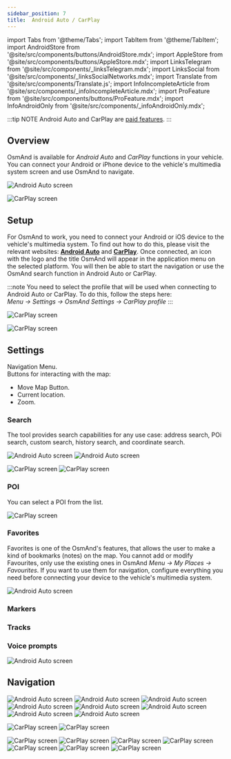 ```yaml
---
sidebar_position: 7
title:  Android Auto / CarPlay
---
```


import Tabs from '@theme/Tabs';
import TabItem from '@theme/TabItem';
import AndroidStore from '@site/src/components/buttons/AndroidStore.mdx';
import AppleStore from '@site/src/components/buttons/AppleStore.mdx';
import LinksTelegram from '@site/src/components/_linksTelegram.mdx';
import LinksSocial from '@site/src/components/_linksSocialNetworks.mdx';
import Translate from '@site/src/components/Translate.js';
import InfoIncompleteArticle from '@site/src/components/_infoIncompleteArticle.mdx';
import ProFeature from '@site/src/components/buttons/ProFeature.mdx';
import InfoAndroidOnly from '@site/src/components/_infoAndroidOnly.mdx';

<InfoIncompleteArticle/>  

:::tip NOTE
Android Auto and CarPlay are [paid features](../purchases/index.md).
:::

## Overview

OsmAnd is available for *Android Auto* and *CarPlay* functions in your vehicle. You can connect your Android or iPhone device to the vehicle's multimedia system screen and use OsmAnd to navigate.  

<Tabs groupId="operating-systems">

<TabItem value="android" label="Android Auto">

![Android Auto screen](@site/static/img/navigation/auto-car/osmand_android_auto.png)  

</TabItem>

<TabItem value="ios" label="CarPlay"> 

![CarPlay screen](@site/static/img/navigation/auto-car/ios-carplay.png)

</TabItem>

</Tabs>


## Setup

For OsmAnd to work, you need to connect your Android or iOS device to the vehicle's multimedia system. To find out how to do this, please visit the relevant websites: [**Android Auto**](https://www.android.com/auto) and [**CarPlay**](https://www.apple.com/ios/carplay/). Once connected, an icon with the logo and the title OsmAnd will appear in the application menu on the selected platform. You will then be able to start the navigation or use the OsmAnd search function in Android Auto or CarPlay.  

:::note
You need to select the profile that will be used when connecting to Android Auto or CarPlay. To do this, follow the steps here:  
*Menu → Settings → OsmAnd Settings → CarPlay profile*
:::  

<Tabs groupId="operating-systems">

<TabItem value="android" label="Android Auto">

![CarPlay screen](@site/static/img/navigation/auto-car/android-auto-1.png)

</TabItem>

<TabItem value="ios" label="CarPlay"> 

![CarPlay screen](@site/static/img/navigation/auto-car/car-play-1.png)

</TabItem>

</Tabs>  


## Settings

Navigation Menu.  
Buttons for interacting with the map:
- Move Map Button.
- Current location.
- Zoom.


### Search

The tool provides search capabilities for any use case: address search, POi search, custom search, history search, and coordinate search.

<Tabs groupId="operating-systems">

<TabItem value="android" label="Android Auto">

![Android Auto screen](@site/static/img/navigation/auto-car/android-auto-12.png)   ![Android Auto screen](@site/static/img/navigation/auto-car/android-auto-13.png)

</TabItem>

<TabItem value="ios" label="CarPlay"> 

![CarPlay screen](@site/static/img/navigation/auto-car/car-play-4.png)  ![CarPlay screen](@site/static/img/navigation/auto-car/car-play-6.png)

</TabItem>

</Tabs>  


### POI

You can select a POI from the list.

<Tabs groupId="operating-systems">

<TabItem value="android" label="Android Auto">



</TabItem>

<TabItem value="ios" label="CarPlay"> 

![CarPlay screen](@site/static/img/navigation/auto-car/car-play-5.png)

</TabItem>

</Tabs>  


### Favorites

Favorites is one of the OsmAnd's features, that allows the user to make a kind of bookmarks (notes) on the map.
You cannot add or modify Favourites, only use the existing ones in OsmAnd *Menu → My Places → Favourites*. If you want to use them for navigation, configure everything you need before connecting your device to the vehicle's multimedia system.

<Tabs groupId="operating-systems">

<TabItem value="android" label="Android Auto">

![Android Auto screen](@site/static/img/navigation/auto-car/android-auto-5.png)

</TabItem>

<TabItem value="ios" label="CarPlay"> 

</TabItem>

</Tabs>  


### Markers

<Tabs groupId="operating-systems">

<TabItem value="android" label="Android Auto">

</TabItem>

<TabItem value="ios" label="CarPlay"> 

</TabItem>

</Tabs>  


### Tracks

<Tabs groupId="operating-systems">

<TabItem value="android" label="Android Auto">

</TabItem>

<TabItem value="ios" label="CarPlay"> 

</TabItem>

</Tabs>  


### Voice prompts

<InfoAndroidOnly />

![Android Auto screen](@site/static/img/navigation/auto-car/android-auto-4.png)


## Navigation

<Tabs groupId="operating-systems">

<TabItem value="android" label="Android Auto">

![Android Auto screen](@site/static/img/navigation/auto-car/android-auto-2.png)
![Android Auto screen](@site/static/img/navigation/auto-car/android-auto-3.png)
![Android Auto screen](@site/static/img/navigation/auto-car/android-auto-6.png)
![Android Auto screen](@site/static/img/navigation/auto-car/android-auto-7.png)
![Android Auto screen](@site/static/img/navigation/auto-car/android-auto-8.png)
![Android Auto screen](@site/static/img/navigation/auto-car/android-auto-9.png)
![Android Auto screen](@site/static/img/navigation/auto-car/android-auto-10.png)
![Android Auto screen](@site/static/img/navigation/auto-car/android-auto-11.png)

</TabItem>

<TabItem value="ios" label="CarPlay"> 

![CarPlay screen](@site/static/img/navigation/auto-car/car-play-2.png)
![CarPlay screen](@site/static/img/navigation/auto-car/car-play-3.png)

![CarPlay screen](@site/static/img/navigation/auto-car/car-play-7.png)
![CarPlay screen](@site/static/img/navigation/auto-car/car-play-8.png)
![CarPlay screen](@site/static/img/navigation/auto-car/car-play-9.png)
![CarPlay screen](@site/static/img/navigation/auto-car/car-play-10.png)
![CarPlay screen](@site/static/img/navigation/auto-car/car-play-11.png)
![CarPlay screen](@site/static/img/navigation/auto-car/car-play-12.png)
![CarPlay screen](@site/static/img/navigation/auto-car/car-play-13.png)

</TabItem>

</Tabs>
